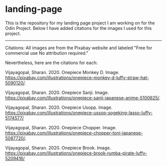 # landing-page
This is the repository for my landing page project I am working on for the Odin Project. Below I have added citations for the images I used for this project.
_______
Citations:
All images are from the Pixabay website and labeled "Free for commercial use
No attribution required."

Nevertheless, here are the citations for each:

Vijayagopal, Sharan. 2020. Onepiece Monkey D. Image. https://pixabay.com/illustrations/onepiece-monkey-d-luffy-straw-hat-5090120/.

Vijayagopal, Sharan. 2020. Onepiece Sanji. Image. https://pixabay.com/illustrations/onepiece-sanji-japanese-anime-5100625/.

Vijayagopal, Sharan. 2020. Onepiece Usopp. Image. https://pixabay.com/illustrations/onepiece-ussop-sogeking-lasso-luffy-5174577/

Vijayagopal, Sharan. 2020. Onepiece Chopper. Image. https://pixabay.com/illustrations/onepiece-chopper-toni-japanese-5087720/.

Vijayagopal, Sharan. 2020. Onepiece Brook. Image. https://pixabay.com/illustrations/onepiece-brook-rumba-pirate-luffy-5209416/

